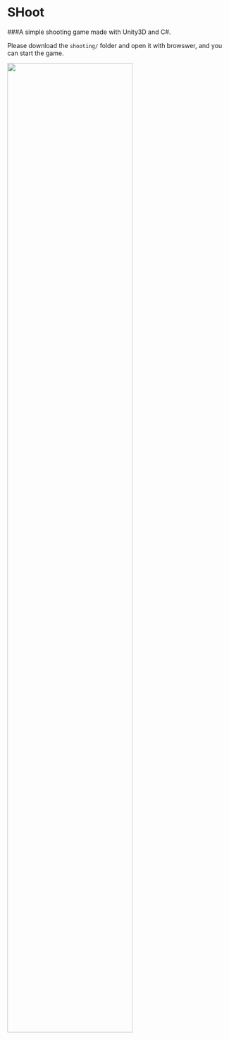 # SHoot
###A simple shooting game made with Unity3D and C#.

Please download the `shooting/` folder and open it with browswer, and you can start the game.


<img src="https://github.com/AshhWu/Unity3D_SHoot/blob/master/image/Screenshot.png" width=75%>
